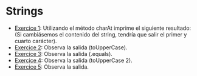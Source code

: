 # Strings
-  [Exercice 1](https://github.com/oscarjuly23/Java_Basics/blob/main/Matrix/Ejercici1.java):
Utilizando el método charAt imprime el siguiente resultado: (Si cambiásemos el contenido del string, tendría que salir el primer y cuarto carácter).
-  [Exercice 2](https://github.com/oscarjuly23/Java_Basics/blob/main/Matrix/Ejercici2.java):
Observa la salida (toUpperCase).
-  [Exercice 3](https://github.com/oscarjuly23/Java_Basics/blob/main/Matrix/Ejercicio3.java):
Observa la salida (.equals).
-  [Exercice 4](https://github.com/oscarjuly23/Java_Basics/blob/main/Matrix/Ejercicio4.java):
Observa la salida (toUpperCase 2).
-  [Exercice 5](https://github.com/oscarjuly23/Java_Basics/blob/main/Matrix/Ejercicio5.java):
Observa la salida.
